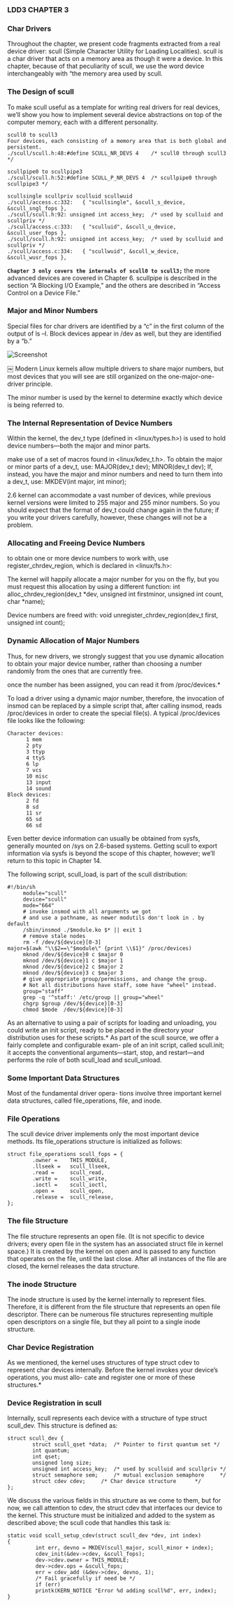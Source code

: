 ### LDD3 CHAPTER 3 

### Char Drivers 

Throughout the chapter, we present code fragments extracted from a real device driver: scull (Simple Character Utility for Loading Localities). scull is a char driver that acts on a memory area as though it were a device. In this chapter, because of that peculiarity of scull, we use the word device interchangeably with “the memory area used by scull. 

### The Design of scull 

To make scull useful as a template for writing real drivers for real devices, we’ll show you how to implement several device abstractions on top of the computer memory, each with a different personality. 

```
scull0 to scull3 
Four devices, each consisting of a memory area that is both global and persistent. 
./scull/scull.h:48:#define SCULL_NR_DEVS 4    /* scull0 through scull3 */

scullpipe0 to scullpipe3 
./scull/scull.h:52:#define SCULL_P_NR_DEVS 4  /* scullpipe0 through scullpipe3 */

scullsingle scullpriv sculluid scullwuid 
./scull/access.c:332:	{ "scullsingle", &scull_s_device, &scull_sngl_fops },
./scull/scull.h:92:	unsigned int access_key;  /* used by sculluid and scullpriv */
./scull/access.c:333:	{ "sculluid", &scull_u_device, &scull_user_fops },
./scull/scull.h:92:	unsigned int access_key;  /* used by sculluid and scullpriv */
./scull/access.c:334:	{ "scullwuid", &scull_w_device, &scull_wusr_fops },
```

**``` Chapter 3 only covers the internals of scull0 to scull3; ```** the more advanced devices are covered in Chapter 6. scullpipe is described in the section “A Blocking I/O Example,” and the others are described in “Access Control on a Device File.”

### Major and Minor Numbers 

Special files for char drivers are identified by a “c” in the first column of the output of ls –l. Block devices appear in /dev as well, but they are identified by a “b.” 

![Screenshot](major_and_minor.png)

￼
Modern Linux kernels allow multiple drivers to share major numbers, but most devices that you will see are still organized on the one-major-one-driver principle. 

The minor number is used by the kernel to determine exactly which device is being referred to. 


### The Internal Representation of Device Numbers 

Within the kernel, the dev_t type (defined in <linux/types.h>) is used to hold device numbers—both the major and minor parts. 

make use of a set of macros found in <linux/kdev_t.h>. To obtain the major or minor parts of a dev_t, use: 
     MAJOR(dev_t dev);
     MINOR(dev_t dev);
If, instead, you have the major and minor numbers and need to turn them into a dev_t, use: 
     MKDEV(int major, int minor);

2.6 kernel can accommodate a vast number of devices, while previous kernel versions were limited to 255 major and 255 minor numbers. 
So you should expect that the format of dev_t could change again in the future; if you write your drivers carefully, however, these changes will not be a problem. 

### Allocating and Freeing Device Numbers 

to obtain one or more device numbers to work with, use register_chrdev_region, which is declared in <linux/fs.h>: 

The kernel will happily allocate a major number for you on the fly, but you must request this allocation by using a different function: 
     int alloc_chrdev_region(dev_t *dev, unsigned int firstminor,
                             unsigned int count, char *name);

Device numbers are freed with: 
     void unregister_chrdev_region(dev_t first, unsigned int count);

### Dynamic Allocation of Major Numbers 

Thus, for new drivers, we strongly suggest that you use dynamic allocation to obtain your major device number, rather than choosing a number randomly from the ones that are currently free. 

once the number has been assigned, you can read it from /proc/devices.* 

To load a driver using a dynamic major number, therefore, the invocation of insmod can be replaced by a simple script that, after calling insmod, reads /proc/devices in order to create the special file(s). 
A typical /proc/devices file looks like the following: 

```
Character devices:
      1 mem
      2 pty
      3 ttyp
      4 ttyS
      6 lp
      7 vcs
      10 misc
      13 input
      14 sound
Block devices:
      2 fd
      8 sd
      11 sr
      65 sd
      66 sd
```

Even better device information can usually be obtained from sysfs, generally mounted on /sys on 2.6-based systems. Getting scull to export information via sysfs is beyond the scope of this chapter, however; we’ll return to this topic in Chapter 14. 

The following script, scull_load, is part of the scull distribution:

```
#!/bin/sh
     module="scull"
     device="scull"
     mode="664"
     # invoke insmod with all arguments we got
     # and use a pathname, as newer modutils don't look in . by default
     /sbin/insmod ./$module.ko $* || exit 1
     # remove stale nodes
     rm -f /dev/${device}[0-3]
major=$(awk "\\$2==\"$module\" {print \\$1}" /proc/devices) 
     mknod /dev/${device}0 c $major 0
     mknod /dev/${device}1 c $major 1
     mknod /dev/${device}2 c $major 2
     mknod /dev/${device}3 c $major 3
     # give appropriate group/permissions, and change the group.
     # Not all distributions have staff, some have "wheel" instead.
     group="staff"
     grep -q '^staff:' /etc/group || group="wheel"
     chgrp $group /dev/${device}[0-3]
     chmod $mode  /dev/${device}[0-3]
```

As an alternative to using a pair of scripts for loading and unloading, you could write an init script, ready to be placed in the directory your distribution uses for these scripts.* As part of the scull source, we offer a fairly complete and configurable exam- ple of an init script, called scull.init; it accepts the conventional arguments—start, stop, and restart—and performs the role of both scull_load and scull_unload. 

### Some Important Data Structures 

Most of the fundamental driver opera- tions involve three important kernel data structures, called file_operations, file, and inode. 

### File Operations 

The scull device driver implements only the most important device methods. Its file_operations structure is initialized as follows: 

```
struct file_operations scull_fops = {
        .owner =    THIS_MODULE,
        .llseek =   scull_llseek,
        .read =     scull_read,
        .write =    scull_write,
        .ioctl =    scull_ioctl,
        .open =     scull_open,
        .release =  scull_release,
};
```

### The file Structure 

The file structure represents an open file. (It is not specific to device drivers; every open file in the system has an associated struct file in kernel space.) It is created by the kernel on open and is passed to any function that operates on the file, until the last close. After all instances of the file are closed, the kernel releases the data structure. 

### The inode Structure 
The inode structure is used by the kernel internally to represent files. Therefore, it is different from the file structure that represents an open file descriptor. There can be numerous file structures representing multiple open descriptors on a single file, but they all point to a single inode structure. 

### Char Device Registration 
As we mentioned, the kernel uses structures of type struct cdev to represent char devices internally. Before the kernel invokes your device’s operations, you must allo- cate and register one or more of these structures.* 

### Device Registration in scull 
Internally, scull represents each device with a structure of type struct scull_dev. This structure is defined as: 

```
struct scull_dev {
        struct scull_qset *data;  /* Pointer to first quantum set */
        int quantum;
        int qset;
        unsigned long size;
        unsigned int access_key;  /* used by sculluid and scullpriv */
        struct semaphore sem;     /* mutual exclusion semaphore     */
        struct cdev cdev;     /* Char device structure      */
}; 
```

We discuss the various fields in this structure as we come to them, but for now, we call attention to cdev, the struct cdev that interfaces our device to the kernel. This 
structure must be initialized and added to the system as described above; the scull code that handles this task is: 

```
static void scull_setup_cdev(struct scull_dev *dev, int index)
{
         int err, devno = MKDEV(scull_major, scull_minor + index);
         cdev_init(&dev->cdev, &scull_fops);
         dev->cdev.owner = THIS_MODULE;
         dev->cdev.ops = &scull_fops;
         err = cdev_add (&dev->cdev, devno, 1);
         /* Fail gracefully if need be */
         if (err) 
         printk(KERN_NOTICE "Error %d adding scull%d", err, index);
}
```

